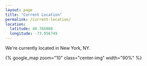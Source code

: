 ```yaml
---
layout: page
title: "Current Location"
permalink: /current-location/
location:
  latitude: 40.766080
  longitude: -73.956749
---
```


We're currently located in New York, NY.

<!-- <img src="/assets/img/location.jpg" alt="current location" class="center-img"/> -->

{% google_map zoom="10" class="center-img" width="90%" %}